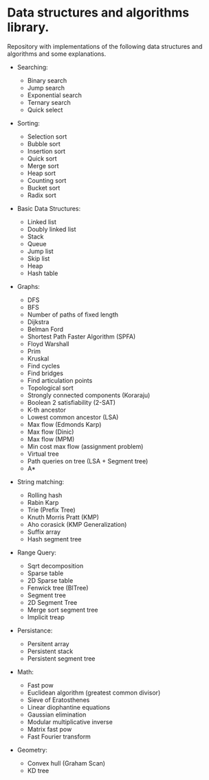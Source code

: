 # Data structures and algorithms library.

Repository with implementations of the following data structures and
algorithms and some explanations.

- Searching:
  - Binary search 
  - Jump search
  - Exponential search
  - Ternary search
  - Quick select

- Sorting:
  - Selection sort
  - Bubble sort
  - Insertion sort
  - Quick sort
  - Merge sort
  - Heap sort
  - Counting sort
  - Bucket sort
  - Radix sort

- Basic Data Structures:
  - Linked list
  - Doubly linked list
  - Stack
  - Queue
  - Jump list
  - Skip list
  - Heap
  - Hash table

- Graphs:
  - DFS
  - BFS
  - Number of paths of fixed length
  - Dijkstra
  - Belman Ford
  - Shortest Path Faster Algorithm (SPFA)
  - Floyd Warshall
  - Prim
  - Kruskal
  - Find cycles
  - Find bridges
  - Find articulation points
  - Topological sort
  - Strongly connected components (Koraraju)
  - Boolean 2 satisfiability (2-SAT)
  - K-th ancestor
  - Lowest common ancestor (LSA)
  - Max flow (Edmonds Karp)
  - Max flow (Dinic)
  - Max flow (MPM)
  - Min cost max flow (assignment problem)
  - Virtual tree
  - Path queries on tree (LSA + Segment tree)
  - A*

- String matching:
  - Rolling hash
  - Rabin Karp
  - Trie (Prefix Tree)
  - Knuth Morris Pratt (KMP)
  - Aho corasick (KMP Generalization)
  - Suffix array
  - Hash segment tree

- Range Query:
  - Sqrt decomposition
  - Sparse table
  - 2D Sparse table
  - Fenwick tree (BITree)
  - Segment tree
  - 2D Segment Tree
  - Merge sort segment tree
  - Implicit treap

- Persistance:
  - Persitent array
  - Persistent stack
  - Persistent segment tree

- Math:
  - Fast pow
  - Euclidean algorithm (greatest common divisor)
  - Sieve of Eratosthenes
  - Linear diophantine equations
  - Gaussian elimination
  - Modular multiplicative inverse
  - Matrix fast pow
  - Fast Fourier transform

- Geometry:
  - Convex hull (Graham Scan)
  - KD tree


  


